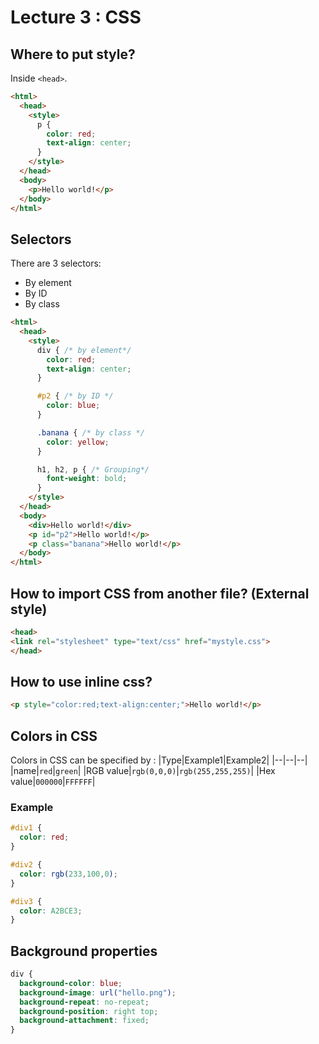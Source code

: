 # Lecture 3 : CSS
## Where to put style?
Inside `<head>`.
```html
<html>
  <head>
    <style>
      p {
        color: red;
        text-align: center;
      }
    </style>
  </head>
  <body>
    <p>Hello world!</p>
  </body>
</html>

```


## Selectors
There are 3 selectors: 
- By element
- By ID
- By class
```html
<html>
  <head>
    <style>
      div { /* by element*/
        color: red;
        text-align: center;
      }

      #p2 { /* by ID */
        color: blue;
      }

      .banana { /* by class */
        color: yellow;
      }

      h1, h2, p { /* Grouping*/
        font-weight: bold;
      }
    </style>
  </head>
  <body>
    <div>Hello world!</div>
    <p id="p2">Hello world!</p>
    <p class="banana">Hello world!</p>
  </body>
</html>
```


## How to import CSS from another file? (External style)
```html
<head>
<link rel="stylesheet" type="text/css" href="mystyle.css">
</head>
```

## How to use inline css?
```html
<p style="color:red;text-align:center;">Hello world!</p>
```

## Colors in CSS
Colors in CSS can be specified by : 
|Type|Example1|Example2|
|--|--|--|
|name|`red`|`green`|
|RGB value|`rgb(0,0,0)`|`rgb(255,255,255)`|
|Hex value|`000000`|`FFFFFF`|

### Example 
```css
#div1 {
  color: red;
}

#div2 {
  color: rgb(233,100,0);
}

#div3 {
  color: A2BCE3;
}
```
## Background properties
```css
div {
  background-color: blue;
  background-image: url("hello.png");
  background-repeat: no-repeat;
  background-position: right top;
  background-attachment: fixed;
}
```
